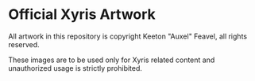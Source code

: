 # Official Xyris Artwork

All artwork in this repository is copyright Keeton "Auxel" Feavel, all rights reserved.

These images are to be used only for Xyris related content and unauthorized usage is strictly prohibited.
